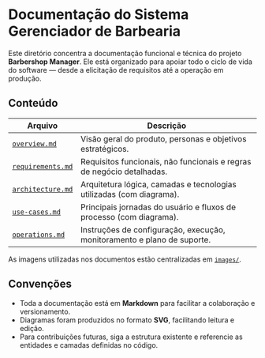 # Documentação do Sistema Gerenciador de Barbearia

Este diretório concentra a documentação funcional e técnica do projeto **Barbershop Manager**. Ele está organizado para apoiar todo o ciclo de vida do software — desde a elicitação de requisitos até a operação em produção.

## Conteúdo

| Arquivo | Descrição |
| --- | --- |
| [`overview.md`](overview.md) | Visão geral do produto, personas e objetivos estratégicos. |
| [`requirements.md`](requirements.md) | Requisitos funcionais, não funcionais e regras de negócio detalhadas. |
| [`architecture.md`](architecture.md) | Arquitetura lógica, camadas e tecnologias utilizadas (com diagrama). |
| [`use-cases.md`](use-cases.md) | Principais jornadas do usuário e fluxos de processo (com diagrama). |
| [`operations.md`](operations.md) | Instruções de configuração, execução, monitoramento e plano de suporte. |

As imagens utilizadas nos documentos estão centralizadas em [`images/`](images/).

## Convenções

- Toda a documentação está em **Markdown** para facilitar a colaboração e versionamento.
- Diagramas foram produzidos no formato **SVG**, facilitando leitura e edição.
- Para contribuições futuras, siga a estrutura existente e referencie as entidades e camadas definidas no código.
